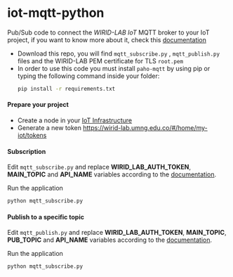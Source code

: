 # iot-mqtt-python
Pub/Sub code to connect the *WIRID-LAB IoT* MQTT broker to your IoT project, if you want to know more about it, check this [documentation](https://wirid-lab.github.io/docs/iot/mqtt) 

- Download this repo, you will find   ``mqtt_subscribe.py`` , ``mqtt_publish.py`` files and the WIRID-LAB PEM certificate for TLS ``root.pem`` 
- In order to use this code you must install ``paho-mqtt`` by using pip or typing the following command inside your folder:
    ```sh
    pip install -r requirements.txt
    ```

#### Prepare your project

- Create a node in your [IoT Infrastructure](https://wirid-lab.umng.edu.co/#/home/my-iot/nodes)
- Generate a new token  https://wirid-lab.umng.edu.co/#/home/my-iot/tokens

#### Subscription

Edit ``mqtt_subscribe.py``  and replace  **WIRID_LAB_AUTH_TOKEN**, **MAIN_TOPIC** and **API_NAME** variables according to the  [documentation](https://wirid-lab.github.io/docs/iot/mqtt).

Run the application 
```sh
python mqtt_subscribe.py
```

####  Publish to a specific topic


Edit ``mqtt_publish.py``  and replace  **WIRID_LAB_AUTH_TOKEN**, **MAIN_TOPIC**, **PUB_TOPIC** and **API_NAME** variables according to the  [documentation](https://wirid-lab.github.io/docs/iot/mqtt).

Run the application 
```sh
python mqtt_subscribe.py
```